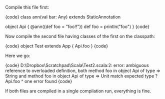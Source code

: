 Compile this file first:

{code}
class ann(val bar: Any) extends StaticAnnotation

object Api {
  @ann({def foo = "foo!!"})
  def foo = println("foo")
}
{code}

Now compile the second file having classes of the first on the classpath:

{code}
object Test extends App {
  Api.foo
}
{code}

Here we go:

{code}
D:\Dropbox\Scratchpad\Scala\Test2.scala:2: error: ambiguous reference to overloaded definition,
both method foo in object Api of type => String
and  method foo in object Api of type => Unit
match expected type ?
  Api.foo
      ^
one error found
{code}

If both files are compiled in a single compilation run, everything is fine.
